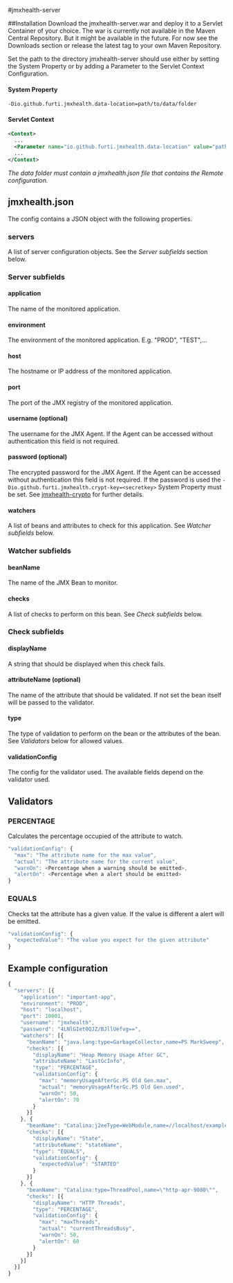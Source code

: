 #jmxhealth-server

##Installation
Download the jmxhealth-server.war and deploy it to a Servlet Container of your choice.
The war is currently not available in the Maven Central Repository. But it might be available in the future.
For now see the Downloads section or release the latest tag to your own Maven Repository.

Set the path to the directory jmxhealth-server should use either by setting the System Property or by adding a Parameter to the Servlet Context Configuration.

#### System Property
```
-Dio.github.furti.jmxhealth.data-location=path/to/data/folder
```

#### Servlet Context
```xml
<Context>
  ...
  <Parameter name="io.github.furti.jmxhealth.data-location" value="path/to/data/folder" override="false"/>
  ...
</Context>
```

*The data folder must contain a jmxhealth.json file that contains the Remote configuration.*

## jmxhealth.json

The config contains a JSON object with the following properties.

### servers
A list of server configuration objects. See the _Server subfields_ section below.

### Server subfields

#### application
The name of the monitored application.

#### environment
The environment of the monitored application. E.g. "PROD", "TEST",...

#### host
The hostname or IP address of the monitored application.

#### port
The port of the JMX registry of the monitored application.

#### username (optional)
The username for the JMX Agent. If the Agent can be accessed without authentication this field is not required.

#### password (optional)
The encrypted password for the JMX Agent. If the Agent can be accessed without authentication this field is not required.
If the password is used the ```-Dio.github.furti.jmxhealth.crypt-key=<secretkey>``` System Property must be set.
See [jmxhealth-crypto](../jmxhealth-crypto/README.md) for further details.

#### watchers
A list of beans and attributes to check for this application.
See _Watcher subfields_ below.

### Watcher subfields

#### beanName
The name of the JMX Bean to monitor.

#### checks
A list of checks to perform on this bean.
See _Check subfields_ below.

### Check subfields

#### displayName
A string that should be displayed when this check fails.

#### attributeName (optional)
The name of the attribute that should be validated. If not set the bean itself will be passed to the validator.

#### type
The type of validation to perform on the bean or the attributes of the bean.
See _Validators_ below for allowed values.

#### validationConfig
The config for the validator used. The available fields depend on the validator used.

## Validators

### PERCENTAGE
Calculates the percentage occupied of the attribute to watch.

```javascript
"validationConfig": {
  "max": "The attribute name for the max value",
  "actual": "The attribute name for the current value",
  "warnOn": <Percentage when a warning should be emitted>,
  "alertOn": <Percentage when a alert should be emitted>
}
```

### EQUALS
Checks tat the attribute has a given value. If the value is different a alert will be emitted.

```javascript
"validationConfig": {
  "expectedValue": "The value you expect for the given attribute"
}
```

## Example configuration

```javascript
{
  "servers": [{
    "application": "important-app",
    "environment": "PROD",
    "host": "localhost",
    "port": 10001,
    "username": "jmxhealth",
    "password": "4LNlGIet0QJZ/BJllUefvg==",
    "watchers": [{
      "beanName": "java.lang:type=GarbageCollector,name=PS MarkSweep",
      "checks": [{
        "displayName": "Heap Memory Usage After GC",
        "attributeName": "LastGcInfo",
        "type": "PERCENTAGE",
        "validationConfig": {
          "max": "memoryUsageAfterGc.PS Old Gen.max",
          "actual": "memoryUsageAfterGc.PS Old Gen.used",
          "warnOn": 50,
          "alertOn": 70
        }
      }]
    }, {
      "beanName": "Catalina:j2eeType=WebModule,name=//localhost/examples,J2EEApplication=none,J2EEServer=none",
      "checks": [{
        "displayName": "State",
        "attributeName": "stateName",
        "type": "EQUALS",
        "validationConfig": {
          "expectedValue": "STARTED"
        }
      }]
    }, {
      "beanName": "Catalina:type=ThreadPool,name=\"http-apr-9080\"",
      "checks": [{
        "displayName": "HTTP Threads",
        "type": "PERCENTAGE",
        "validationConfig": {
          "max": "maxThreads",
          "actual": "currentThreadsBusy",
          "warnOn": 50,
          "alertOn": 60
        }
      }]
    }]
  }]
}

```
